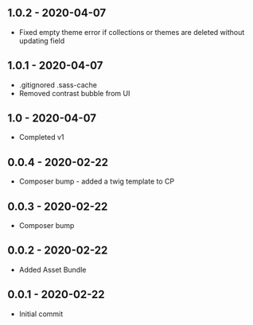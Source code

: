 ## 1.0.2 - 2020-04-07

* Fixed empty theme error if collections or themes are deleted without updating field

## 1.0.1 - 2020-04-07

* .gitignored .sass-cache
* Removed contrast bubble from UI

## 1.0 - 2020-04-07

* Completed v1

## 0.0.4 - 2020-02-22

* Composer bump - added a twig template to CP

## 0.0.3 - 2020-02-22

* Composer bump

## 0.0.2 - 2020-02-22

* Added Asset Bundle

## 0.0.1 - 2020-02-22

* Initial commit